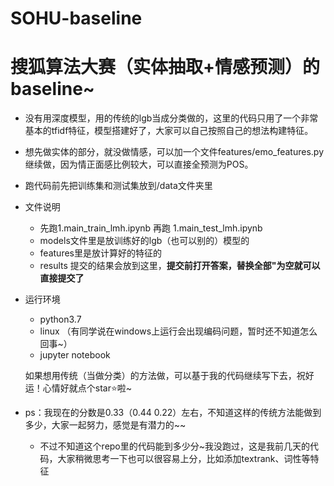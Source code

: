 # SOHU-baseline
# 搜狐算法大赛（实体抽取+情感预测）的baseline~

* 没有用深度模型，用的传统的lgb当成分类做的，这里的代码只用了一个非常基本的tfidf特征，模型搭建好了，大家可以自己按照自己的想法构建特征。

* 想先做实体的部分，就没做情感，可以加一个文件features/emo_features.py继续做，因为情正面感比例较大，可以直接全预测为POS。

* 跑代码前先把训练集和测试集放到/data文件夹里

* 文件说明
  - 先跑1.main_train_lmh.ipynb 再跑  1.main_test_lmh.ipynb
  - models文件里是放训练好的lgb（也可以别的）模型的
  - features里是放计算好的特征的
  - results 提交的结果会放到这里，**提交前打开答案，替换全部"为空就可以直接提交了**
* 运行环境
  - python3.7
  - linux  （有同学说在windows上运行会出现编码问题，暂时还不知道怎么回事~）
  - jupyter notebook
  
  如果想用传统（当做分类）的方法做，可以基于我的代码继续写下去，祝好运！心情好就点个star:star:啦~

* ps：我现在的分数是0.33（0.44 0.22）左右，不知道这样的传统方法能做到多少，大家一起努力，感觉是有潜力的~~
  - 不过不知道这个repo里的代码能到多少分~我没跑过，这是我前几天的代码，大家稍微思考一下也可以很容易上分，比如添加textrank、词性等特征
